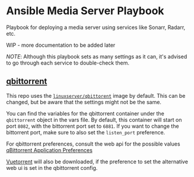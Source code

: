 # Ansible Media Server Playbook

Playbook for deploying a media server using services like Sonarr, Radarr, etc.

WIP - more documentation to be added later

*NOTE*: Although this playbook sets as many settings as it can, it's advised to go through each service to double-check them.

## [qbittorrent](https://github.com/qbittorrent/qBittorrent)

This repo uses the [`linuxserver/qbittorent`](https://docs.linuxserver.io/images/docker-qbittorrent) image by default. This can be changed, but be aware that the settings might not be the same.

You can find the variables for the qbittorrent container under the `qbittorrent` object in the vars file.
By default, this container will start on port `8082`, with the bittorrent port set to `6881`. If you want to change the bittorrent port, make sure to also set the `listen_port` preference.

For qbittorrent preferences, consult the web api for the possible values [qBittorrent Application Preferences](https://github.com/qbittorrent/qBittorrent/wiki/WebUI-API-(qBittorrent-4.1)#get-application-preferences)

[Vuetorrent](https://github.com/WDaan/VueTorrent) will also be downloaded, if the preference to set the alternative web ui is set in the qbittorrent config.